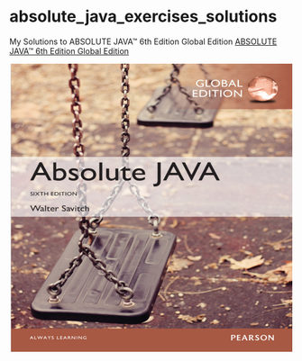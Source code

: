 # absolute_java_exercises_solutions
My Solutions to ABSOLUTE  JAVA™ 6th Edition Global Edition
[ABSOLUTE  JAVA™ 6th Edition Global Edition]([/guides/content/editing-an-existing-page#modifying-front-matter](https://www.pearson.com/store/p/absolute-java-global-edition/P100000100702))

<div id="header" align="center">
  <img src="cover.png" width="500" height="512"/>
</div>
